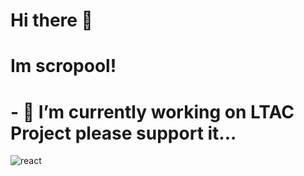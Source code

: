 # Hi there 👋
# Im scropool!

# - 🔭 I’m currently working on LTAC Project please support it...





![react](https://github.com/scropool/scropool/blob/main/images/react.gif)
